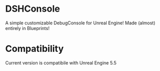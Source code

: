 # DSHConsole
A simple customizable DebugConsole for Unreal Engine! Made (almost) entirely in Blueprints!

# Compatibility
Current version is compatibile with Unreal Engine 5.5
